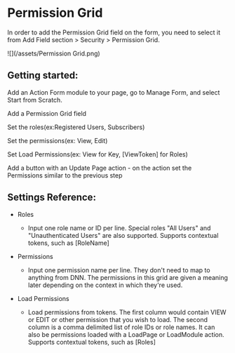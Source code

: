# Permission Grid

In order to add the Permission Grid field on the form, you need to select it from Add Field section &gt; Security &gt; Permission Grid.

![](/assets/Permission Grid.png)

## Getting started:

Add an Action Form module to your page, go to Manage Form, and select Start from Scratch.

Add a Permission Grid field

Set the roles\(ex:Registered Users, Subscribers\)

Set the permissions\(ex: View, Edit\)

Set Load Permissions\(ex: View for Key, \[ViewToken\] for Roles\)

Add a button with an Update Page action - on the action set the Permissions similar to the previous step

## Settings Reference:

* Roles

  * Input one role name or ID per line. Special roles "All Users" and "Unauthenticated Users" are also supported. Supports contextual tokens, such as \[RoleName\]

* Permissions

  * Input one permission name per line. They don't need to map to anything from DNN. The permissions in this grid are given a meaning later depending on the context in which they're used.

* Load Permissions

  * Load permissions from tokens. The first column would contain VIEW or EDIT or other permission that you wish to load. The second column is a comma delimited list of role IDs or role names. It can also be permissions loaded with a LoadPage or LoadModule action. Supports contextual tokens, such as \[Roles\]
